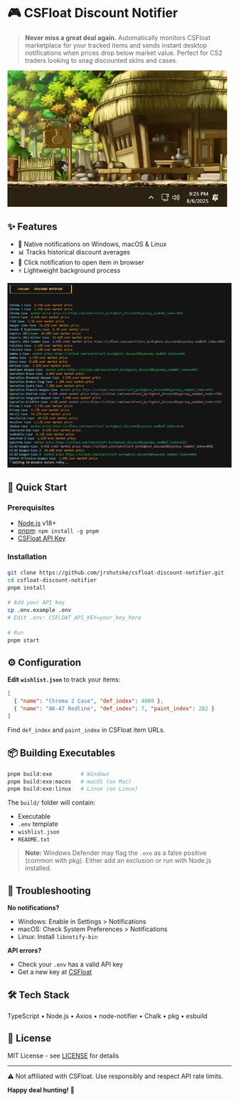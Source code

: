# 🎮 CSFloat Discount Notifier

> **Never miss a great deal again.** Automatically monitors CSFloat marketplace for your tracked items and sends instant desktop notifications when prices drop below market value. Perfect for CS2 traders looking to snag discounted skins and cases.

![Toast Notification Demo](media/toast.gif)

## ✨ Features

- 🔔 Native notifications on Windows, macOS & Linux
- 📊 Tracks historical discount averages
- 🎯 Click notification to open item in browser
- ⚡ Lightweight background process

![Terminal Output](media/teminal.png)

## 🚀 Quick Start

### Prerequisites

- [Node.js](https://nodejs.org/) v18+
- [pnpm](https://pnpm.io/installation): `npm install -g pnpm`
- [CSFloat API Key](https://csfloat.com/profile)

### Installation

```bash
git clone https://github.com/jrshutske/csfloat-discount-notifier.git
cd csfloat-discount-notifier
pnpm install

# Add your API key
cp .env.example .env
# Edit .env: CSFLOAT_API_KEY=your_key_here

# Run
pnpm start
```

## ⚙️ Configuration

**Edit `wishlist.json`** to track your items:

```json
[
  { "name": "Chroma 2 Case", "def_index": 4089 },
  { "name": "AK-47 Redline", "def_index": 7, "paint_index": 282 }
]
```

Find `def_index` and `paint_index` in CSFloat item URLs.

## 📦 Building Executables

```bash
pnpm build:exe         # Windows
pnpm build:exe:macos   # macOS (on Mac)
pnpm build:exe:linux   # Linux (on Linux)
```

The `build/` folder will contain:

- Executable
- `.env` template
- `wishlist.json`
- `README.txt`

> **Note:** Windows Defender may flag the `.exe` as a false positive (common with pkg). Either add an exclusion or run with Node.js installed.

## 🐛 Troubleshooting

**No notifications?**

- Windows: Enable in Settings > Notifications
- macOS: Check System Preferences > Notifications
- Linux: Install `libnotify-bin`

**API errors?**

- Check your `.env` has a valid API key
- Get a new key at [CSFloat](https://csfloat.com/profile)

## 🛠️ Tech Stack

TypeScript • Node.js • Axios • node-notifier • Chalk • pkg • esbuild

## 📄 License

MIT License - see [LICENSE](LICENSE) for details

---

⚠️ Not affiliated with CSFloat. Use responsibly and respect API rate limits.

**Happy deal hunting!** 🎯
